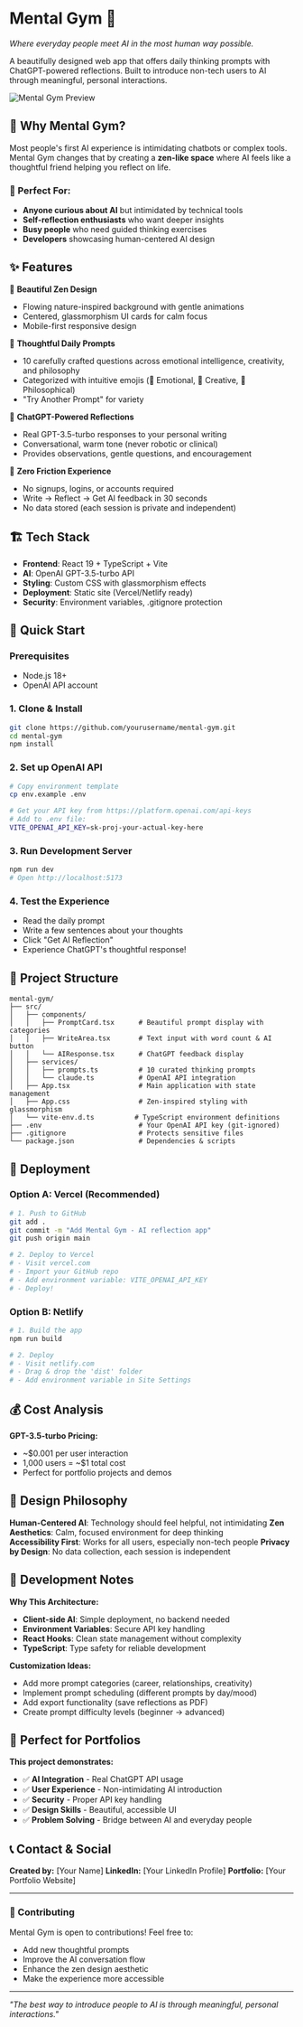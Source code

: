 # Mental Gym 🧠

*Where everyday people meet AI in the most human way possible.*

A beautifully designed web app that offers daily thinking prompts with ChatGPT-powered reflections. Built to introduce non-tech users to AI through meaningful, personal interactions.

![Mental Gym Preview](https://via.placeholder.com/800x400/667eea/ffffff?text=Mental+Gym+🧠)

## 🌟 Why Mental Gym?

Most people's first AI experience is intimidating chatbots or complex tools. Mental Gym changes that by creating a **zen-like space** where AI feels like a thoughtful friend helping you reflect on life.

### 🎯 Perfect For:
- **Anyone curious about AI** but intimidated by technical tools
- **Self-reflection enthusiasts** who want deeper insights
- **Busy people** who need guided thinking exercises
- **Developers** showcasing human-centered AI design

## ✨ Features

🎨 **Beautiful Zen Design**
- Flowing nature-inspired background with gentle animations
- Centered, glassmorphism UI cards for calm focus
- Mobile-first responsive design

🧠 **Thoughtful Daily Prompts**
- 10 carefully crafted questions across emotional intelligence, creativity, and philosophy
- Categorized with intuitive emojis (💝 Emotional, 🎨 Creative, 🤔 Philosophical)
- "Try Another Prompt" for variety

💬 **ChatGPT-Powered Reflections**
- Real GPT-3.5-turbo responses to your personal writing
- Conversational, warm tone (never robotic or clinical)
- Provides observations, gentle questions, and encouragement

🚀 **Zero Friction Experience**
- No signups, logins, or accounts required
- Write → Reflect → Get AI feedback in 30 seconds
- No data stored (each session is private and independent)

## 🏗️ Tech Stack

- **Frontend**: React 19 + TypeScript + Vite
- **AI**: OpenAI GPT-3.5-turbo API
- **Styling**: Custom CSS with glassmorphism effects
- **Deployment**: Static site (Vercel/Netlify ready)
- **Security**: Environment variables, .gitignore protection

## 🚀 Quick Start

### Prerequisites
- Node.js 18+ 
- OpenAI API account

### 1. Clone & Install
```bash
git clone https://github.com/yourusername/mental-gym.git
cd mental-gym
npm install
```

### 2. Set up OpenAI API
```bash
# Copy environment template
cp env.example .env

# Get your API key from https://platform.openai.com/api-keys
# Add to .env file:
VITE_OPENAI_API_KEY=sk-proj-your-actual-key-here
```

### 3. Run Development Server
```bash
npm run dev
# Open http://localhost:5173
```

### 4. Test the Experience
- Read the daily prompt
- Write a few sentences about your thoughts
- Click "Get AI Reflection" 
- Experience ChatGPT's thoughtful response!

## 📁 Project Structure

```
mental-gym/
├── src/
│   ├── components/
│   │   ├── PromptCard.tsx      # Beautiful prompt display with categories
│   │   ├── WriteArea.tsx       # Text input with word count & AI button
│   │   └── AIResponse.tsx      # ChatGPT feedback display
│   ├── services/
│   │   ├── prompts.ts          # 10 curated thinking prompts
│   │   └── claude.ts           # OpenAI API integration
│   ├── App.tsx                 # Main application with state management
│   ├── App.css                 # Zen-inspired styling with glassmorphism
│   └── vite-env.d.ts          # TypeScript environment definitions
├── .env                        # Your OpenAI API key (git-ignored)
├── .gitignore                  # Protects sensitive files
└── package.json                # Dependencies & scripts
```

## 🚀 Deployment

### Option A: Vercel (Recommended)
```bash
# 1. Push to GitHub
git add .
git commit -m "Add Mental Gym - AI reflection app"
git push origin main

# 2. Deploy to Vercel
# - Visit vercel.com
# - Import your GitHub repo
# - Add environment variable: VITE_OPENAI_API_KEY
# - Deploy!
```

### Option B: Netlify
```bash
# 1. Build the app
npm run build

# 2. Deploy
# - Visit netlify.com  
# - Drag & drop the 'dist' folder
# - Add environment variable in Site Settings
```

## 💰 Cost Analysis

**GPT-3.5-turbo Pricing:**
- ~$0.001 per user interaction
- 1,000 users = ~$1 total cost
- Perfect for portfolio projects and demos

## 🎨 Design Philosophy

**Human-Centered AI**: Technology should feel helpful, not intimidating
**Zen Aesthetics**: Calm, focused environment for deep thinking  
**Accessibility First**: Works for all users, especially non-tech people
**Privacy by Design**: No data collection, each session is independent

## 🔧 Development Notes

**Why This Architecture:**
- **Client-side AI**: Simple deployment, no backend needed
- **Environment Variables**: Secure API key handling
- **React Hooks**: Clean state management without complexity
- **TypeScript**: Type safety for reliable development

**Customization Ideas:**
- Add more prompt categories (career, relationships, creativity)
- Implement prompt scheduling (different prompts by day/mood)
- Add export functionality (save reflections as PDF)
- Create prompt difficulty levels (beginner → advanced)

## 🌟 Perfect for Portfolios

**This project demonstrates:**
- ✅ **AI Integration** - Real ChatGPT API usage
- ✅ **User Experience** - Non-intimidating AI introduction  
- ✅ **Security** - Proper API key handling
- ✅ **Design Skills** - Beautiful, accessible UI
- ✅ **Problem Solving** - Bridge between AI and everyday people

## 📞 Contact & Social

**Created by:** [Your Name]
**LinkedIn:** [Your LinkedIn Profile]
**Portfolio:** [Your Portfolio Website]

---

### 🤝 Contributing

Mental Gym is open to contributions! Feel free to:
- Add new thoughtful prompts
- Improve the AI conversation flow  
- Enhance the zen design aesthetic
- Make the experience more accessible

---

*"The best way to introduce people to AI is through meaningful, personal interactions."*
